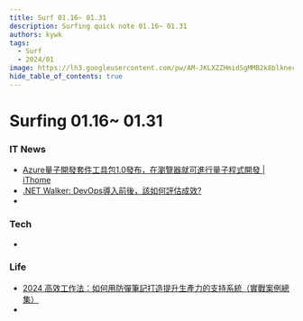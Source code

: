 ```yaml
---
title: Surf 01.16~ 01.31
description: Surfing quick note 01.16~ 01.31
authors: kywk
tags:
  - Surf
  - 2024/01
image: https://lh3.googleusercontent.com/pw/AM-JKLXZZHmidSgMMB2k8blkneclNRysPXLr__G7rZ4hPi2sN0jC67PHAbX1MyFj8hQX_MTZ6bwIMPwCyu2fu1bU0ZXSX09eu-OlSDb4U-9haUS_wgnVPLaCM6WQLsRbsnocF8X5Edmt35rDjytljbNEMsaf8A=w800-no?authuser=0
hide_table_of_contents: true
---
```


Surfing 01.16~ 01.31
==================

### IT News

- [Azure量子開發套件工具包1.0發布，在瀏覽器就可進行量子程式開發 | iThome](https://www.ithome.com.tw/news/160848?utm_source=pocket_saves)
- [.NET Walker: DevOps導入前後，該如何評估成效?](https://studyhost.blogspot.com/2024/01/devops.html)
- 

### Tech

- 

### Life

- [2024 高效工作法：如何用防彈筆記打造提升生產力的支持系統（實戰案例總集）](https://www.playpcesor.com/2024/01/2024-work-optimization-bulletproof-journal-system.html)
- 
